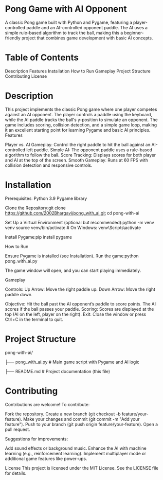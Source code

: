 # Pong Game with AI Opponent
A classic Pong game built with Python and Pygame, featuring a player-controlled paddle and an AI-controlled opponent paddle. The AI uses a simple rule-based algorithm to track the ball, making this a beginner-friendly project that combines game development with basic AI concepts.

# Table of Contents
Description
Features
Installation
How to Run
Gameplay
Project Structure
Contributing
License

# Description
This project implements the classic Pong game where one player competes against an AI opponent. The player controls a paddle using the keyboard, while the AI paddle tracks the ball's y-position to simulate an opponent. The game includes scoring, collision detection, and a simple game loop, making it an excellent starting point for learning Pygame and basic AI principles.
Features

Player vs. AI Gameplay: Control the right paddle to hit the ball against an AI-controlled left paddle.
Simple AI: The opponent paddle uses a rule-based algorithm to follow the ball.
Score Tracking: Displays scores for both player and AI at the top of the screen.
Smooth Gameplay: Runs at 60 FPS with collision detection and responsive controls.

# Installation

Prerequisites:
Python 3.9
Pygame library


Clone the Repository:git clone https://github.com/2002Bhargavi/pong_with_ai.git
cd pong-with-ai


Set Up a Virtual Environment (optional but recommended):python -m venv venv
source venv/bin/activate  # On Windows: venv\Scripts\activate


Install Pygame:pip install pygame



How to Run

Ensure Pygame is installed (see Installation).
Run the game:python pong_with_ai.py


The game window will open, and you can start playing immediately.

Gameplay

Controls:
Up Arrow: Move the right paddle up.
Down Arrow: Move the right paddle down.


Objective: Hit the ball past the AI opponent’s paddle to score points. The AI scores if the ball passes your paddle.
Scoring: Scores are displayed at the top (AI on the left, player on the right).
Exit: Close the window or press Ctrl+C in the terminal to quit.

# Project Structure
pong-with-ai/

├── pong_with_ai.py   # Main game script with Pygame and AI logic

├── README.md         # Project documentation (this file)

# Contributing
Contributions are welcome! To contribute:

Fork the repository.
Create a new branch (git checkout -b feature/your-feature).
Make your changes and commit (git commit -m "Add your feature").
Push to your branch (git push origin feature/your-feature).
Open a pull request.

Suggestions for improvements:

Add sound effects or background music.
Enhance the AI with machine learning (e.g., reinforcement learning).
Implement multiplayer mode or additional game features like power-ups.

License
This project is licensed under the MIT License. See the LICENSE file for details.
